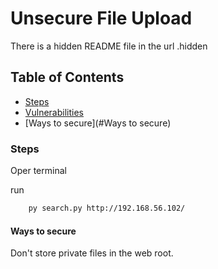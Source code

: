 # Unsecure File Upload
There is a hidden README file in the url .hidden

## Table of Contents

- [Steps](#Steps)
- [Vulnerabilities](#Vulnerabilities)
- [Ways to secure](#Ways to secure)

### Steps
Oper terminal

run
```bash
	py search.py http://192.168.56.102/ 
```

#### Ways to secure
Don't store private files in the web root.

